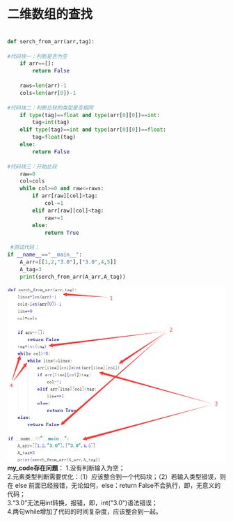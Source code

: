# 二维数组的查找

```python

def serch_from_arr(arr,tag):

#代码块一：判断是否为空
    if arr==[]:
        return False
    
    raws=len(arr)-1
    cols=len(arr[0])-1

#代码块二：判断比较的类型是否相同
    if type(tag)==float and type(arr[0][0])==int:
        tag=int(tag)
    elif type(tag)==int and type(arr[0][0])==float:
        tag=float(tag)
    else:
        return False

#代码块三：开始比较
    raw=0
    col=cols
    while col>=0 and raw<=raws:
        if arr[raw][col]>tag:
            col-=1
        elif arr[raw][col]<tag:
            raw+=1
        else:
            return True
 
 #测试代码：
if __name__=="__main__":
    A_arr=[[1,2,"3.0"],["3.0",4,5]]
    A_tag=3
    print(serch_from_arr(A_arr,A_tag))
```
  
 ![my_code](https://github.com/tamily-duoy/data_structure_-_algorithm/blob/master/JZ_offer/insert_Pic/%E4%BA%8C%E7%BB%B4%E6%95%B0%E7%BB%84%E6%9F%A5%E6%89%BE.png)  
**my_code存在问题**：
1.没有判断输入为空；  
2.元素类型判断需要优化：（1）应该整合到一个代码块；（2）若输入类型错误，则在 else 前面已经报错，无论如何，else：return False不会执行，即，无意义的代码；  
3.“3.0”无法用int转换，报错，即，int("3.0")语法错误；  
4.两句while增加了代码的时间复杂度，应该整合到一起。
